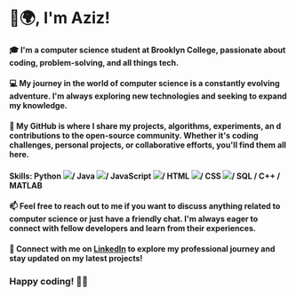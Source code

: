 # 👋🌍,  I'm Aziz!   
      
#### 🎓 I'm a computer science student at Brooklyn College, passionate about coding, problem-solving, and all things tech. 

#### 💻 My journey in the world of computer science is a constantly evolving adventure. I'm always exploring new technologies and seeking to expand my knowledge.
  
#### 🌟 My GitHub is where I share my projects, algorithms, experiments, an d contributions to the open-source community. Whether it's coding challenges, personal projects, or collaborative efforts, you'll find them all here.

#### Skills: Python ![](https://github.com/abranhe/programming-languages-logos/blob/master/src/python/python_32x32.png)/ Java ![](https://github.com/abranhe/programming-languages-logos/blob/master/src/java/java_32x32.png)/ JavaScript ![](https://github.com/abranhe/programming-languages-logos/blob/master/src/javascript/javascript_32x32.png)/ HTML ![](https://github.com/abranhe/programming-languages-logos/blob/master/src/html/html_32x32.png)/ CSS ![](https://github.com/abranhe/programming-languages-logos/blob/master/src/css/css_32x32.png)/ SQL / C++ / MATLAB

#### 📫 Feel free to reach out to me if you want to discuss anything related to computer science or just have a friendly chat. I'm always eager to connect with fellow developers and learn from their experiences.

#### 🔗 Connect with me on [LinkedIn](https://www.linkedin.com/in/aziz-abdusamiev/) to explore my professional journey and stay updated on my latest projects!

### Happy coding! 👨‍💻
